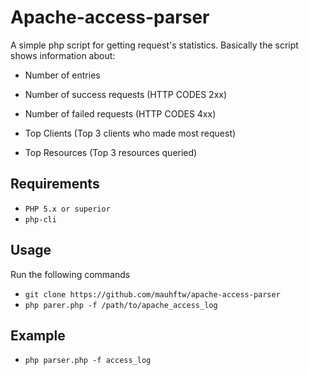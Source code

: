 # Apache-access-parser

A simple php script for getting request's statistics. Basically the script shows information about:

- Number of entries
- Number of success requests (HTTP CODES 2xx)
- Number of failed requests (HTTP CODES 4xx)

- Top Clients (Top 3 clients who made most request)
- Top Resources (Top 3 resources queried)

## Requirements

- `PHP 5.x or superior`
- `php-cli`

## Usage

Run the following commands

- `git clone https://github.com/mauhftw/apache-access-parser`
- `php parer.php -f /path/to/apache_access_log`

## Example

- `php parser.php -f access_log`


